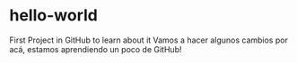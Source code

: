 # hello-world
First Project in GitHub to learn about it
Vamos a hacer algunos cambios por acá, estamos aprendiendo un poco de GitHub!
